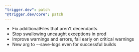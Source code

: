 ```yaml
---
"trigger.dev": patch
"@trigger.dev/core": patch
---
```


- Fix additionalFiles that aren't decendants
- Stop swallowing uncaught exceptions in prod
- Improve warnings and errors, fail early on critical warnings
- New arg to --save-logs even for successful builds
